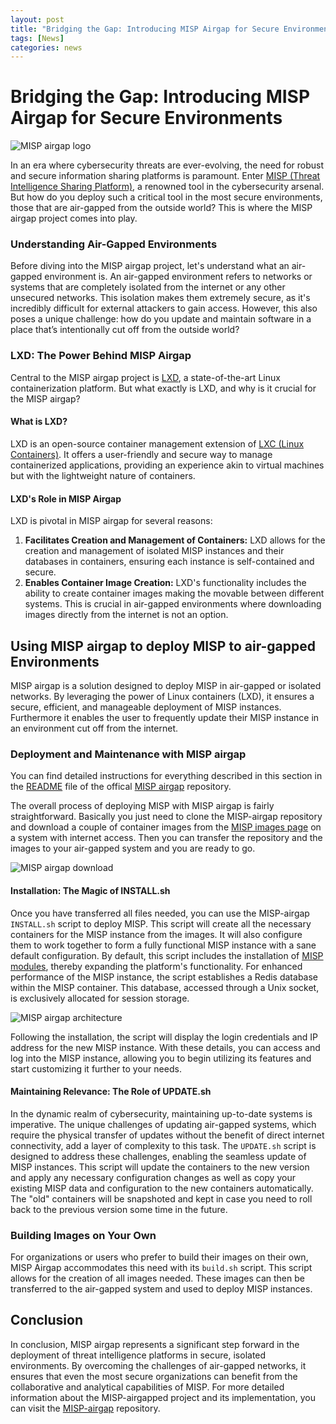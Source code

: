 ```yaml
---
layout: post
title: "Bridging the Gap: Introducing MISP Airgap for Secure Environments in LEA" 
tags: [News]
categories: news 
---
```

# **Bridging the Gap: Introducing MISP Airgap for Secure Environments**

![MISP airgap logo](https://www.misp-project.org/img/blog/misp-airgap-logo.png)

In an era where cybersecurity threats are ever-evolving, the need for robust and secure information sharing platforms is paramount. Enter [MISP (Threat Intelligence Sharing Platform)](https://github.com/MISP/MISP), a renowned tool in the cybersecurity arsenal. But how do you deploy such a critical tool in the most secure environments, those that are air-gapped from the outside world? This is where the MISP airgap project comes into play.

### **Understanding Air-Gapped Environments**

Before diving into the MISP airgap project, let's understand what an air-gapped environment is. An air-gapped environment refers to networks or systems that are completely isolated from the internet or any other unsecured networks. This isolation makes them extremely secure, as it's incredibly difficult for external attackers to gain access. However, this also poses a unique challenge: how do you update and maintain software in a place that’s intentionally cut off from the outside world?

### **LXD: The Power Behind MISP Airgap**

Central to the MISP airgap project is [LXD](https://canonical.com/lxd), a state-of-the-art Linux containerization platform. But what exactly is LXD, and why is it crucial for the MISP airgap?
#### **What is LXD?**

LXD is an open-source container management extension of [LXC (Linux Containers)](https://linuxcontainers.org/). It offers a user-friendly and secure way to manage containerized applications, providing an experience akin to virtual machines but with the lightweight nature of containers.
#### **LXD's Role in MISP Airgap**

LXD is pivotal in MISP airgap for several reasons:
1. **Facilitates Creation and Management of Containers:** LXD allows for the creation and management of isolated MISP instances and their databases in containers, ensuring each instance is self-contained and secure.
2. **Enables Container Image Creation:** LXD's functionality includes the ability to create container images making the movable between different systems. This is crucial in air-gapped environments where downloading images directly from the internet is not an option.

## Using MISP airgap to deploy MISP to air-gapped Environments

MISP airgap is a solution designed to deploy MISP in air-gapped or isolated networks. By leveraging the power of Linux containers (LXD), it ensures a secure, efficient, and manageable deployment of MISP instances. Furthermore it enables the user to frequently update their MISP instance in an environment cut off from the internet.

### **Deployment and Maintenance with MISP airgap**

You can find detailed instructions for everything described in this section in the [README](https://github.com/MISP/misp-airgap/blob/main/README.md) file of the offical [MISP airgap](https://github.com/MISP/misp-airgap) repository. 

The overall process of deploying MISP with MISP airgap is fairly straightforward. Basically you just need to clone the MISP-airgap repository and download a couple of container images from the [MISP images page](https://images.misp-project.org/) on a system with internet access. Then you can transfer the repository and the images to your air-gapped system and you are ready to go.

![MISP airgap download](https://www.misp-project.org/img/blog/misp_airgap_download.png)

#### **Installation: The Magic of INSTALL.sh**
Once you have transferred all files needed, you can use the MISP-airgap `INSTALL.sh` script to deploy MISP. This script will create all the necessary containers for the MISP instance from the images. It will also configure them to work together to form a fully functional MISP instance with a sane default configuration. By default, this script includes the installation of [MISP modules](https://github.com/MISP/misp-modules), thereby expanding the platform's functionality. For enhanced performance of the MISP instance, the script establishes a Redis database within the MISP container. This database, accessed through a Unix socket, is exclusively allocated for session storage.

![MISP airgap architecture](https://www.misp-project.org/img/blog/misp-airgap-architecture.png)

Following the installation, the script will display the login credentials and IP address for the new MISP instance. With these details, you can access and log into the MISP instance, allowing you to begin utilizing its features and start customizing it further to your needs.

#### **Maintaining Relevance: The Role of UPDATE.sh**
In the dynamic realm of cybersecurity, maintaining up-to-date systems is imperative. The unique challenges of updating air-gapped systems, which require the physical transfer of updates without the benefit of direct internet connectivity, add a layer of complexity to this task. The `UPDATE.sh` script is designed to address these challenges, enabling the seamless update of MISP instances. This script will update the containers to the new version and apply any necessary configuration changes as well as copy your existing MISP data and configuration to the new containers automatically. The "old" containers will be snapshoted and kept in case you need to roll back to the previous version some time in the future.

### **Building Images on Your Own**
For organizations or users who prefer to build their images on their own, MISP Airgap accommodates this need with its `build.sh` script. This script allows for the creation of all images needed. These images can then be transferred to the air-gapped system and used to deploy MISP instances.  

## Conclusion
In conclusion, MISP airgap represents a significant step forward in the deployment of threat intelligence platforms in secure, isolated environments. By overcoming the challenges of air-gapped networks, it ensures that even the most secure organizations can benefit from the collaborative and analytical capabilities of MISP. For more detailed information about the MISP-airgapped project and its implementation, you can visit the [MISP-airgap](https://github.com/MISP/misp-airgap) repository.

